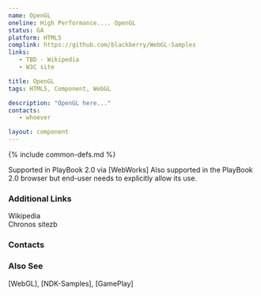 ```yaml
---
name: OpenGL
oneline: High Performance.... OpenGL
status: GA
platform: HTML5
complink: https://github.com/blackberry/WebGL-Samples
links:
   - TBD - Wikipedia
   - W3C site

title: OpenGL
tags: HTML5, Component, WebGL

description: "OpenGL here..."
contacts:
   - whoever

layout: component
---
```


{% include common-defs.md %}

Supported in PlayBook 2.0 via [WebWorks]
Also supported in the PlayBook 2.0 browser but end-user needs to explicitly allow its use.

### Additional Links

Wikipedia  
Chronos sitezb  

### Contacts


### Also See
[WebGL], [NDK-Samples], [GamePlay]

